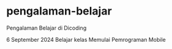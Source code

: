 # pengalaman-belajar

Pengalaman Belajar di Dicoding

6 September 2024
Belajar kelas Memulai Pemrograman Mobile
